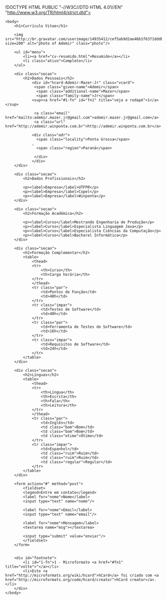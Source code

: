 !DOCTYPE HTML PUBLIC "-//W3C//DTD HTML 4.01//EN"
			"http://www.w3.org/TR/html4/strict.dtd">
<html>
	<head>
		<title>Curriculo Vitae</title>
		<meta http-equiv="Content-Type" content="text/html;charset=utf-8" >
		<link rel="stylesheet" type="text/css" href="style.css">
	</head>
	
	<body>
		<h1>Currículo Vitae</h1>

		<img src="http://br.gravatar.com/userimage/14935412/cef5ab9d2ae46b1f6371dddbc99f667e.jpg?size=200" alt="photo of Ademir" class="photo"/>
				  		
		<ul id="menu">
			<li><a href="cv-resumido.html">Resumido</a></li>
			<li class="ativo">Completo</li>
		</ul>
		
		<div class="secao">
			<h2>Dados Pessoais</h2>			
				<div id="hcard-Ademir-Mazer-Jr" class="vcard">
				 <span class="given-name">Ademir</span>
				  <span class="additional-name">Mazer</span>
				  <span class="family-name">Jr</span>
				<sup><a href="#1-fn" id="fn1" title="veja o rodapé">1</a></sup>

				 <a class="email" href="mailto:ademir.mazer.jr@gmail.com">ademir.mazer.jr@gmail.com</a>
				 <a class="url" href="http://ademir.winponta.com.br">http://ademir.winponta.com.br</a>
				
				<div class="adr">
				  <span class="locality">Ponta Grossa</span>
				, 
				  <span class="region">Paraná</span>

				 </div>
				</div>
		</div>

		<div class="secao">
			<h2>Dados Profissionais</h2>
			
			<p><label>Empresa</label>UTFPR</p>
			<p><label>Empresa</label>Copel</p>
			<p><label>Empresa</label>Winponta</p>
		</div>

		<div class="secao">
			<h2>Formação Acadêmica</h2>
			
			<p><label>Curso</label>Mestrando Engenharia de Produção</p>
			<p><label>Curso</label>Especialista Linguagem Java</p>
			<p><label>Curso</label>Especialista Ciências da Computação</p>
			<p><label>Curso</label>Bacharel Informática</p>
		</div>

		<div class="secao">
			<h2>Formação Complementar</h2>
			<table>
				<thead>
				<tr>
					<th>Curso</th>
					<th>Carga horária</th>
				</tr>
				</thead>
				<tr class="par">
					<td>Pontos de Função</td>
					<td>40h</td>
				</tr>
				<tr class="impar">
					<td>Testes de Software</td>
					<td>40h</td>
				</tr>
				<tr class="par">
					<td>Ferramenta de Testes de Software</td>
					<td>16h</td>
				</tr>
				<tr class="impar">
					<td>Requisitos de Software</td>
					<td>24h</td>
				</tr>
			</table>			
		</div>

		<div class="secao">
			<h2>Línguas</h2>
			<table>
				<thead>
				<tr>
					<th>Língua</th>
					<th>Escrita</th>
					<th>Fala</th>
					<th>Leitura</th>
				</tr>
				</thead>
				<tr class="par">
					<td>Inglês</td>
					<td class="bom">Bom</td>
					<td class="bom">Bom</td>
					<td class="otimo">Ótimo</td>
				</tr>
				<tr class="impar">
					<td>Espanhol</td>
					<td class="ruim">Ruim</td>
					<td class="ruim">Ruim</td>
					<td class="regular">Regular</td>
				</tr>
			</table>			
		</div>

		<form action="#" method="post">
			<fieldset>
			<legend>Entre em contato</legend>
			<label for="nome">Nome</label>
			<input type="text" name="nome"/>

			<label for="nome">Email</label>
			<input type="text" name="email"/>

			<label for="nome">Mensagem</label>
			<textarea name="msg"></textarea>

			<input type="submit" value="enviar"/>
			</fieldset>
		</form>

		
		<div id="footnote">
			<li id="1-fn">1 - Microformato <a href="#fn1" title="volte">^</a></li>
			<li>Este <a href="http://microformats.org/wiki/hcard">hCard</a> foi criado com <a href="http://microformats.org/code/hcard/creator">hCard creator</a>.</li>
		</div>		
	</body>
</html>
